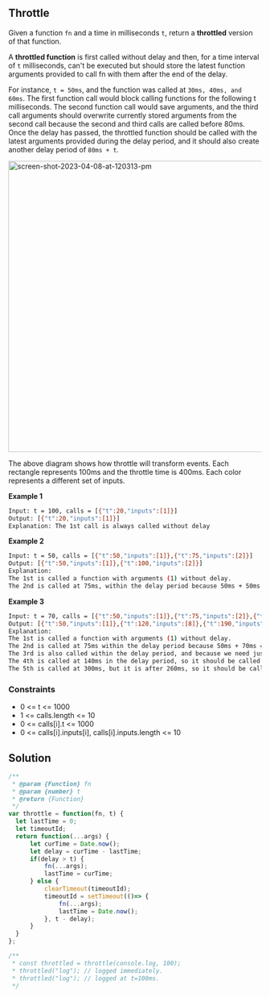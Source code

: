 
## Throttle

Given a function ```fn``` and a time in milliseconds ```t```, return a **throttled** version of that function.

A **throttled function** is first called without delay and then, for a time interval of ```t``` milliseconds, can't be executed but should store the latest function arguments provided to call fn with them after the end of the delay.

For instance, ```t = 50ms```, and the function was called at ```30ms, 40ms, and 60ms```. The first function call would block calling functions for the following t milliseconds. The second function call would save arguments, and the third call arguments should overwrite currently stored arguments from the second call because the second and third calls are called before 80ms. Once the delay has passed, the throttled function should be called with the latest arguments provided during the delay period, and it should also create another delay period of ```80ms + t```.
 
 <img width="578" alt="screen-shot-2023-04-08-at-120313-pm" src="https://github.com/surshreya/30_days_of_Javascript/assets/118065908/bc121ff5-d696-4dbd-9658-552298db5954">

 
The above diagram shows how throttle will transform events. Each rectangle represents 100ms and the throttle time is 400ms. Each color represents a different set of inputs.

 
 

**Example 1**
```bash
Input: t = 100, calls = [{"t":20,"inputs":[1]}]
Output: [{"t":20,"inputs":[1]}]
Explanation: The 1st call is always called without delay
```

**Example 2**
```bash
Input: t = 50, calls = [{"t":50,"inputs":[1]},{"t":75,"inputs":[2]}]
Output: [{"t":50,"inputs":[1]},{"t":100,"inputs":[2]}]
Explanation: 
The 1st is called a function with arguments (1) without delay.
The 2nd is called at 75ms, within the delay period because 50ms + 50ms = 100ms, so the next call can be reached at 100ms. Therefore, we save arguments from the 2nd call to use them at the callback of the 1st call.
```

**Example 3**
```bash
Input: t = 70, calls = [{"t":50,"inputs":[1]},{"t":75,"inputs":[2]},{"t":90,"inputs":[8]},{"t": 140, "inputs":[5,7]},{"t": 300, "inputs": [9,4]}]
Output: [{"t":50,"inputs":[1]},{"t":120,"inputs":[8]},{"t":190,"inputs":[5,7]},{"t":300,"inputs":[9,4]}]
Explanation: 
The 1st is called a function with arguments (1) without delay.
The 2nd is called at 75ms within the delay period because 50ms + 70ms = 120ms, so it should only save arguments. 
The 3rd is also called within the delay period, and because we need just the latest function arguments, we overwrite previous ones. After the delay period, we do a callback at 120ms with saved arguments. That callback makes another delay period of 120ms + 70ms = 190ms so that the next function can be called at 190ms.
The 4th is called at 140ms in the delay period, so it should be called as a callback at 190ms. That will create another delay period of 190ms + 70ms = 260ms.
The 5th is called at 300ms, but it is after 260ms, so it should be called immediately and should create another delay period of 300ms + 70ms = 370ms.
```

### Constraints
- 0 <= t <= 1000
- 1 <= calls.length <= 10
- 0 <= calls[i].t <= 1000
- 0 <= calls[i].inputs[i], calls[i].inputs.length <= 10
## Solution

```javascript
/**
 * @param {Function} fn
 * @param {number} t
 * @return {Function}
 */
var throttle = function(fn, t) {
  let lastTime = 0;
  let timeoutId;
  return function(...args) {
      let curTime = Date.now();
      let delay = curTime - lastTime;
      if(delay > t) {
          fn(...args);
          lastTime = curTime;
      } else {
          clearTimeout(timeoutId);
          timeoutId = setTimeout(()=> {
              fn(...args);
              lastTime = Date.now();
          }, t - delay);
      }
  }
};

/**
 * const throttled = throttle(console.log, 100);
 * throttled("log"); // logged immediately.
 * throttled("log"); // logged at t=100ms.
 */
```
